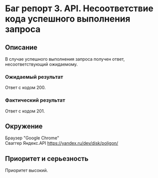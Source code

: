 # Баг репорт 3. API. Несоответствие кода успешного выполнения запроса

## Описание
В случае успешного выполнения запроса получен ответ, несоответствующий ожидаемому. 

### Ожидаемый результат
Ответ с кодом 200.
### Фактический результат
Ответ с кодом 201.


## Окружение
Браузер "Google Chrome"  
Сваггер Яндекс.API https://yandex.ru/dev/disk/poligon/


## Приоритет и серьезность
Приоритет высокий.